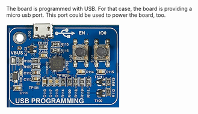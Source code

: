 The board is programmed with USB. For that case, the board is providing a micro usb port. This port could be used to power the board, too.

![Block USB Programming](../../images/esp32/block_usb_programming.png)
